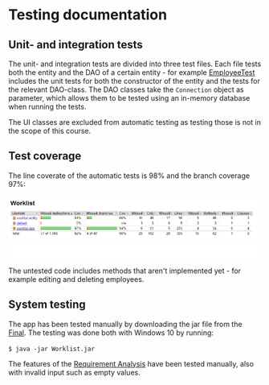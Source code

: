 # Testing documentation


## Unit- and integration tests

The unit- and integration tests are divided into three test files. Each file tests both the entity and the DAO of a certain entity - for example [EmployeeTest](https://github.com/sarlijes/Worklist/blob/master/Worklist/src/test/java/worklist/EmployeeTest.java) includes the unit tests for both the constructor of the entity and the tests for the relevant DAO-class. The DAO classes take the ```Connection``` object as parameter, which allows them to be tested using an in-memory database when running the tests. 

The UI classes are excluded from automatic testing as testing those is not in the scope of this course.

## Test coverage

The line coverate of the automatic tests is 98% and the branch coverage 97%:

<img src="https://github.com/sarlijes/Worklist/blob/master/Documentation/pictures/test_coverage.PNG?raw=true">

The untested code includes methods that aren't implemented yet - for example editing and deleting employees.

## System testing

The app has been tested manually by downloading the jar file from the [Final](https://github.com/sarlijes/Worklist/releases/tag/final). The testing was done both with Windows 10 by running:

```$ java -jar Worklist.jar```

The features of the [Requirement Analysis](https://github.com/sarlijes/Worklist/blob/master/Documentation/requirement-analysis.md) have been tested manually, also with invalid input such as empty values.